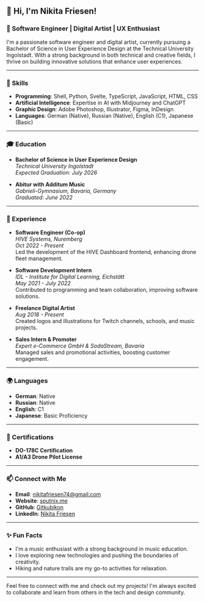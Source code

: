 ## 👋 Hi, I'm Nikita Friesen!

### 🌟 Software Engineer | Digital Artist | UX Enthusiast

I'm a passionate software engineer and digital artist, currently pursuing a Bachelor of Science in User Experience Design at the Technical University Ingolstadt. With a strong background in both technical and creative fields, I thrive on building innovative solutions that enhance user experiences.

---

### 🔧 Skills

- **Programming**: Shell, Python, Svelte, TypeScript, JavaScript, HTML, CSS
- **Artificial Intelligence**: Expertise in AI with Midjourney and ChatGPT
- **Graphic Design**: Adobe Photoshop, Illustrator, Figma, InDesign
- **Languages**: German (Native), Russian (Native), English (C1), Japanese (Basic)

---

### 🎓 Education

- **Bachelor of Science in User Experience Design**  
  *Technical University Ingolstadt*  
  *Expected Graduation: July 2026*

- **Abitur with Additum Music**  
  *Gabrieli-Gymnasium, Bavaria, Germany*  
  *Graduated: June 2022*

---

### 💼 Experience

- **Software Engineer (Co-op)**  
  *HIVE Systems, Nuremberg*  
  *Oct 2022 - Present*  
  Led the development of the HIVE Dashboard frontend, enhancing drone fleet management.

- **Software Development Intern**  
  *IDL - Institute for Digital Learning, Eichstätt*  
  *May 2021 - July 2022*  
  Contributed to programming and team collaboration, improving software solutions.

- **Freelance Digital Artist**  
  *Aug 2018 - Present*  
  Created logos and illustrations for Twitch channels, schools, and music projects.

- **Sales Intern & Promoter**  
  *Expert e-Commerce GmbH & SodaStream, Bavaria*  
  Managed sales and promotional activities, boosting customer engagement.

---

### 🌍 Languages

- **German**: Native
- **Russian**: Native
- **English**: C1
- **Japanese**: Basic Proficiency

---

### 📜 Certifications

- **DO-178C Certification**
- **A1/A3 Drone Pilot License**

---

### 📫 Connect with Me

- **Email**: [nikitafriesen74@gmail.com](mailto:nikitafriesen74@gmail.com)
- **Website**: [sputnix.me](http://sputnix.me)
- **GitHub**: [Gitkubikon](https://github.com/Gitkubikon)
- **LinkedIn**: [Nikita Friesen](https://www.linkedin.com/in/nikita-friesen)

---

### ✨ Fun Facts

- I'm a music enthusiast with a strong background in music education.
- I love exploring new technologies and pushing the boundaries of creativity.
- Hiking and nature trails are my go-to activities for relaxation.

---

Feel free to connect with me and check out my projects! I'm always excited to collaborate and learn from others in the tech and design community.
